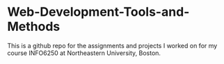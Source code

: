 # Web-Development-Tools-and-Methods
This is a github repo for the assignments and projects I worked on for my course INFO6250 at Northeastern University, Boston.
